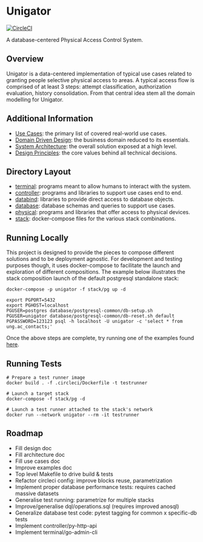 # Unigator

[![CircleCI](https://circleci.com/gh/ccortezia/unigator/tree/master.svg?style=svg)](https://circleci.com/gh/ccortezia/unigator/tree/master)

A database-centered Physical Access Control System.

## Overview

Unigator is a data-centered implementation of typical use cases related to granting people selective physical access to areas. A typical access flow is comprised of at least 3 steps: attempt classification, authorization evaluation, history consolidation. From that central idea stem all the domain modelling for Unigator.

## Additional Information

- [Use Cases](docs/use-cases.md): the primary list of covered real-world use cases.
- [Domain Driven Design](docs/ddd.md): the business domain reduced to its essentials.
- [System Architecture](docs/architecture.md): the overall solution exposed at a high level.
- [Design Principles](docs/design.md): the core values behind all technical decisions.

## Directory Layout

- [terminal](terminal/README.md): programs meant to allow humans to interact with the system.
- [controller](controller/README.md): programs and libraries to support use cases end to end.
- [databind](databind/README.md): libraries to provide direct access to database objects.
- [database](database/README.md): database schemas and queries to support use cases.
- [physical](physical/README.md): programs and libraries that offer access to physical devices.
- [stack](stack/README.md): docker-compose files for the various stack combinations.

## Running Locally

This project is designed to provide the pieces to compose different solutions and to be deployment agnostic. For development and testing purposes though, it uses docker-compose to facilitate the launch and exploration of different compositions. The example below illustrates the stack composition launch of the default postgresql standalone stack:

```shell
docker-compose -p unigator -f stack/pg up -d

export PGPORT=5432
export PGHOST=localhost
PGUSER=postgres database/postgresql-common/db-setup.sh
PGUSER=unigator database/postgresql-common/db-reset.sh default
PGPASSWORD=123123 psql -h localhost -U unigator -c 'select * from ung.ac_contacts;'
```

Once the above steps are complete, try running one of the examples found [here](docs/examples.md).

## Running Tests

```shell
# Prepare a test runner image
docker build . -f .circleci/Dockerfile -t testrunner

# Launch a target stack
docker-compose -f stack/pg -d

# Launch a test runner attached to the stack's network
docker run --network unigator --rm -it testrunner
```

## Roadmap

- Fill design doc
- Fill architecture doc
- Fill use cases doc
- Improve examples doc
- Top level Makefile to drive build & tests
- Refactor circleci config: improve blocks reuse, parametrization
- Implement proper database performance tests: requires cached massive datasets
- Generalise test running: parametrize for multiple stacks
- Improve/generalise dql/operations.sql (requires improved anosql)
- Generalize database test code: pytest tagging for common x specific-db tests
- Implement controller/py-http-api
- Implement terminal/go-admin-cli
